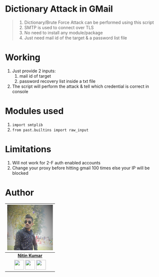 # Dictionary Attack in GMail

> 1. Dictionary/Brute Force Attack can be performed using this script  
> 2. SMTP is used to connect over TLS
> 3. No need to install any module/package  
> 4. Just need mail id of the target & a password list file  


# Working

1. Just provide 2 inputs:
   1. mail id of target
   2. password recovery list inside a txt file
2. The script will perform the attack & tell which credential is correct in console  


# Modules used

1. ```import smtplib```
2. ```from past.builtins import raw_input```


# Limitations

1. Will not work for 2-F auth enabled accounts
2. Change your proxy before hitting gmail 100 times else your IP will be blocked


# Author


|                                                                                                                                                                                                         <a href="https://nitin-kr.onrender.com/"><img src="https://github.com/nitinkumar30/nitscv/blob/main/image/nitin-1.jpg" width="150px " height="150px" /></a>                                                                                                                                                                                                          |
|:----------------------------------------------------------------------------------------------------------------------------------------------------------------------------------------------------------------------------------------------------------------------------------------------------------------------------------------------------------------------------------------------------------------------------------------------------------------------------------------------------------------------------------------------------------------------------------:|
|                                                                                                                                                                                                                                                                 **[Nitin Kumar](https://nitin-kr.onrender.com/)**                                                                                                                                                                                                                                                                  |
| <a href="https://twitter.com/nitinkumar30"><img src="https://raw.githubusercontent.com/vinitshahdeo/Water-Monitoring-System/master/assets/twitter.png" width="32px" height="32px"></a> <a href="https://www.facebook.com/b1AcK6AG16"><img src="https://raw.githubusercontent.com/vinitshahdeo/Water-Monitoring-System/master/assets/facebook.png" width="32px" height="32px"></a> <a href="https://www.linkedin.com/in/nitin30kumar/"><img src="https://raw.githubusercontent.com/vinitshahdeo/Water-Monitoring-System/master/assets/linkedin.png" width="32px" height="32px"></a> |
